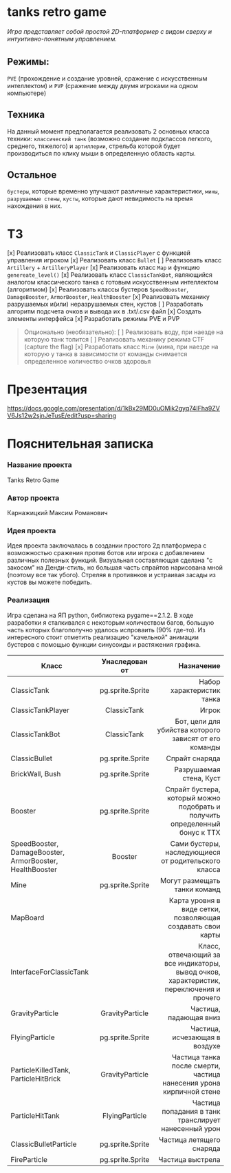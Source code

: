 # tanks retro game
###### Игра представляет собой простой 2D-платформер с видом сверху и интуитивно-понятным управлением.
## Режимы:
`PVE` (прохождение и создание уровней, сражение с искусственным интеллектом) и `PVP` (сражение между двумя игроками на одном компьютере)
## Техника
На данный момент предполагается реализовать 2 основных класса техники: `классический танк` (возможно создание подклассов легкого, среднего, тяжелого) и `артиллерии`, стрельба которой будет производиться по клику мыши в определенную область карты.
## Остальное
`бустеры`, которые временно улучшают различные характеристики, `мины`, `разрушаемые стены`, `кусты`, которые дают невидимость на время нахождения в них.

# ТЗ
[x] Реализовать класс `ClassicTank` и `ClassicPlayer` с функцией управления игроком
[x] Реализовать класс `Bullet`
[ ] Реализовать класс `Artillery` + `ArtilleryPlayer`
[x] Реализовать класс `Map` и функцию `genereate_level()`
[x] Реализовать класс `ClassicTankBot`, являющийся аналогом классического танка с готовым искусственным интеллектом (алгоритмом)
[x] Реализовать классы бустеров `SpeedBooster`, `DamageBooster`, `ArmorBooster`, `HealthBooster`
[x] Реализовать механику разрушаемых и(или) неразрушаемых стен, кустов
[ ] Разработать алгоритм подсчета очков и вывода их в .txt/.csv файл
[x] Создать элементы интерфейса
[x] Разработать режимы PVE и PVP
> Опционально (необязательно):
> [ ] Реализовать воду, при наезде на которую танк топится
> [ ] Реализовать механику режима CTF (capture the flag)
> [x] Разработать класс `Mine` (мина, при наезде на которую у танка в зависимости от команды снимается определенное количество очков здоровья

# Презентация
https://docs.google.com/presentation/d/1kBx29MD0uOMik2gyq74IFha9ZVV6Js12w2sjnJeTusE/edit?usp=sharing
# Пояснительная записка
### Название проекта
Tanks Retro Game
### Автор проекта
Карнажицкий Максим Романович
### Идея проекта
Идея проекта заключалась в создании простого 2д платформера с возможностью сражения против ботов или игрока с добавлением различных полезных функций.
Визуальная составляющая сделана "с закосом" на Денди-стиль, но большая часть спрайтов нарисована мной (поэтому все так убого).
Стреляя в противнков и устраивая засады из кустов вы можете победить.
### Реализация
Игра сделана на ЯП python, библиотека pygame==2.1.2.
В ходе разработки я сталкивался с некоторым количеством багов, большую часть которых благополучно удалось испроваить (90% где-то).
Из интересного стоит отметить реализацию "качельной" анимации бустеров с помощью функции синусоиды и растяжения графика.

| Класс         | Унаследован от     | Назначение |
| ------------- |:---------------------:| -----:|
| ClassicTank     | pg.sprite.Sprite   | Набор характеристик танка |
| ClassicTankPlayer    | ClassicTank |   Игрок |
| ClassicTankBot | ClassicTank       |    Бот, цели для убийства которого зависят от его команды |
| ClassicBullet| pg.sprite.Sprite | Спрайт снаряда |
| BrickWall, Bush  | pg.sprite.Sprite| Разрушаемая стена, Куст 
| Booster| pg.sprite.Sprite| Спрайт бустера, который можно подобрать и получить определенный бонус к ТТХ|
| SpeedBooster, DamageBooster, ArmorBooster, HealthBooster| Booster| Сами бустеры, наследующиеся от родительского класса|
|Mine | pg.sprite.Sprite|Могут размещать танки команд|
|MapBoard | | Карта уровня в виде сетки, позволяющая создавать свои карты|
|InterfaceForClassicTank| |Класс, отвечающий за все индикаторы, вывод очков, характеристик, переключения и прочего |
| GravityParticle| GravityParticle| Частица, падающая вниз|
| FlyingParticle|pg.sprite.Sprite | Частица, исчезающая в воздухе|
| ParticleKilledTank, ParticleHitBrick| GravityParticle| Частица танка после смерти, частица нанесения урона кирпичной стене|
| ParticleHitTank| FlyingParticle| Частица попадания в танк транслирует нанесенный урон|
| ClassicBulletParticle| pg.sprite.Sprite| Частица летящего снаряда| 
| FireParticle| pg.sprite.Sprite| Частица выстрела|
